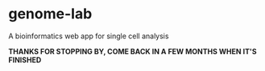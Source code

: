 # genome-lab
A bioinformatics web app for single cell analysis

**THANKS FOR STOPPING BY, COME BACK IN A FEW MONTHS WHEN IT'S FINISHED**
